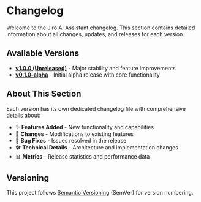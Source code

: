 # Changelog

Welcome to the Jiro AI Assistant changelog. This section contains detailed information about all changes, updates, and releases for each version.

## Available Versions

- **[v1.0.0 (Unreleased)](v1.0.0-unreleased.md)** - Major stability and feature improvements
- **[v0.1.0-alpha](v0.1.0-alpha.md)** - Initial alpha release with core functionality

## About This Section

Each version has its own dedicated changelog file with comprehensive details about:

- ✨ **Features Added** - New functionality and capabilities
- 🔄 **Changes** - Modifications to existing features
- 🐛 **Bug Fixes** - Issues resolved in the release
- 🛠️ **Technical Details** - Architecture and implementation changes
- 📊 **Metrics** - Release statistics and performance data

## Versioning

This project follows [Semantic Versioning](https://semver.org/spec/v2.0.0.html) (SemVer) for version numbering.
